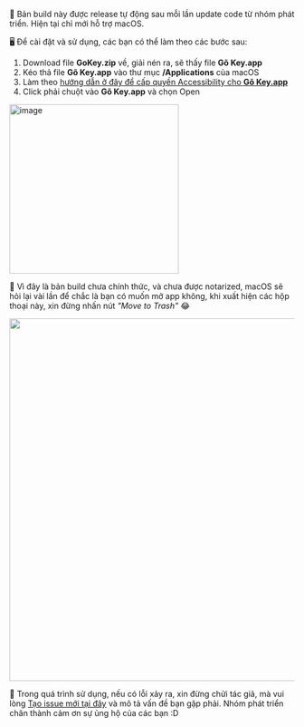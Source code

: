🍎 Bản build này được release tự động sau mỗi lần update code từ nhóm phát triển. Hiện tại chỉ mới hỗ trợ macOS.

🖥 Để cài đặt và sử dụng, các bạn có thể làm theo các bước sau:

1. Download file **GoKey.zip** về, giải nén ra, sẽ thấy file **Gõ Key.app**
2. Kéo thả file **Gõ Key.app** vào thư mục **/Applications** của macOS
3. Làm theo [hướng dẫn ở đây để cấp quyền Accessibility cho **Gõ Key.app**](https://github.com/huytd/goxkey/wiki/H%C6%B0%E1%BB%9Bng-d%E1%BA%ABn-s%E1%BB%ADa-l%E1%BB%97i-kh%C3%B4ng-g%C3%B5-%C4%91%C6%B0%E1%BB%A3c-ti%E1%BA%BFng-Vi%E1%BB%87t-tr%C3%AAn-macOS#tr%C6%B0%E1%BB%9Dng-h%E1%BB%A3p-l%E1%BB%97i-do-ch%C6%B0a-c%E1%BA%A5p-quy%E1%BB%81n-accessibility)
4. Click phải chuột vào **Gõ Key.app** và chọn Open 
<img width="299" alt="image" src="https://user-images.githubusercontent.com/613943/222664339-1913b636-80da-4775-ad86-b964ea332c1b.png">

🔬 Vì đây là bản build chưa chính thức, và chưa được notarized, macOS sẽ hỏi lại vài lần để chắc là bạn có muốn mở app không, khi xuất hiện các hộp thoại này, xin đừng nhấn nút _"Move to Trash"_ 😂 

<img width="640" src="https://user-images.githubusercontent.com/613943/222976671-10ebb015-0ccb-43ff-a52b-a0579f9be1ce.png">

🐞 Trong quá trình sử dụng, nếu có lỗi xảy ra, xin đừng chửi tác giả, mà vui lòng [Tạo issue mới tại đây](https://github.com/huytd/goxkey/issues) và mô tả vấn đề bạn gặp phải. Nhóm phát triển chân thành cảm ơn sự ủng hộ của các bạn :D 

